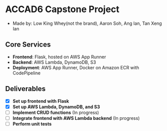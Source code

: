 # ACCAD6 Capstone Project

- Made by: Low King Whey(not the brand), Aaron Soh, Ang Ian, Tan Xeng Ian

## Core Services

- **Frontend**: Flask, hosted on AWS App Runner
- **Backend**: AWS Lambda, DynamoDB, S3
- **Deployment**: AWS App Runner, Docker on Amazon ECR with CodePipeline

## Deliverables

- [x] **Set up frontend with Flask**
- [x] **Set up AWS Lambda, DynamoDB, and S3**
- [ ] **Implement CRUD functions** (In progress)
- [ ] **Integrate frontend with AWS Lambda backend** (In progress)
- [ ] **Perform unit tests**
